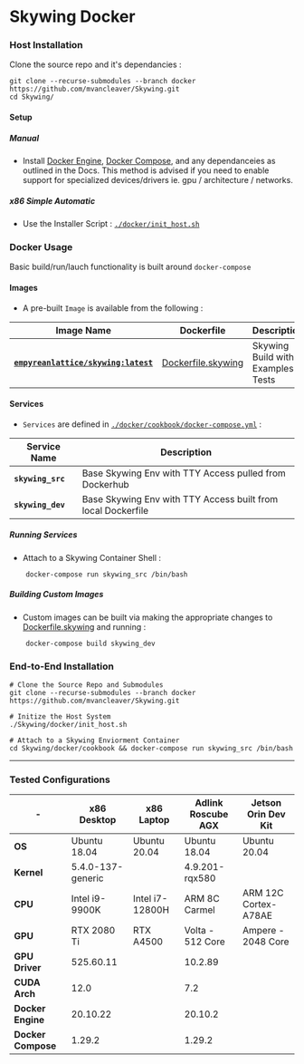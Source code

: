 # Skywing Docker 

### Host Installation 

Clone the source repo and it's dependancies : 
    
    git clone --recurse-submodules --branch docker https://github.com/mvancleaver/Skywing.git
    cd Skywing/
    

#### Setup
##### Manual 
* Install [Docker Engine], [Docker Compose], and any dependanceies as outlined in the Docs. This method is advised if you need to enable support for specialized devices/drivers ie. gpu / architecture / networks.

[Docker Engine]:https://docs.docker.com/engine/install/ubuntu/
[Docker Compose]:https://docs.docker.com/compose/install/linux/#install-the-plugin-manually

##### x86 Simple Automatic  
* Use the Installer Script : [`./docker/init_host.sh`](https://github.com/mvancleaver/Skywing/blob/docker/docker/init_host.sh)


### Docker Usage
Basic build/run/lauch functionality is built around `docker-compose`

#### Images
* A pre-built `Image` is available from the following :

| Image Name                                                                                    | Dockerfile                  | Description                                 |
|---                                                                                            |---                          |---                                          |
| [**`empyreanlattice/skywing:latest`**](https://hub.docker.com/r/empyreanlattice/skywing)      | [Dockerfile.skywing]        | Skywing Build with Examples / Tests         |

[Dockerfile.skywing]:https://github.com/mvancleaver/Skywing/blob/docker/docker/Dockerfile.skywing

#### Services
* `Services` are defined in [`./docker/cookbook/docker-compose.yml`](https://github.com/mvancleaver/Skywing/blob/docker/docker/cookbook/docker-compose.yml) :

| Service Name                        | Description                                                     |
|---                                  |---                                                              |
| **`skywing_src`**                   | Base Skywing Env with TTY Access pulled from Dockerhub          |
| **`skywing_dev`**                   | Base Skywing Env with TTY Access built from local Dockerfile    |

##### Running Services
* Attach to a Skywing Container Shell : 
```
    docker-compose run skywing_src /bin/bash
```

##### Building Custom Images
* Custom images can be built via making the appropriate changes to [Dockerfile.skywing] and running : 
```
    docker-compose build skywing_dev 
```

### End-to-End Installation 

    # Clone the Source Repo and Submodules 
    git clone --recurse-submodules --branch docker https://github.com/mvancleaver/Skywing.git

    # Initize the Host System 
    ./Skywing/docker/init_host.sh

    # Attach to a Skywing Enviorment Container  
    cd Skywing/docker/cookbook && docker-compose run skywing_src /bin/bash

____________________________


### Tested Configurations

| -                  | x86 Desktop        | x86 Laptop          | Adlink Roscube AGX  | Jetson Orin Dev Kit   |
|---                 |---                 |---                  |---                  |---                    |
| **OS**             | Ubuntu 18.04       | Ubuntu 20.04        | Ubuntu 18.04        | Ubuntu 20.04          |
| **Kernel**         | 5.4.0-137-generic  |                     | 4.9.201-rqx580      |                       |
| **CPU**            | Intel i9-9900K     | Intel i7-12800H     | ARM 8C Carmel       | ARM 12C Cortex-A78AE  |
| **GPU**            | RTX 2080 Ti        | RTX A4500           | Volta - 512 Core    | Ampere - 2048 Core    |
| **GPU Driver**     | 525.60.11          |                     | 10.2.89             |                       |
| **CUDA Arch**      | 12.0               |                     | 7.2                 |                       |
| **Docker Engine**  | 20.10.22           |                     | 20.10.2             |                       |
| **Docker Compose** | 1.29.2             |                     | 1.29.2              |                       |



